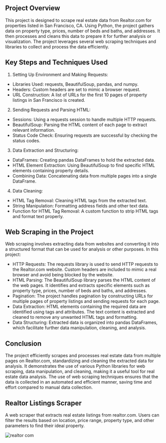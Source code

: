 ## Project Overview
 This project is designed to scrape real estate data from Realtor.com for properties listed in San Francisco, CA. Using Python, the project gathers data on property type, prices, number of beds and baths, and addresses. It then processes and cleans this data to prepare it for further analysis or visualization. The project leverages several web scraping techniques and libraries to collect and process the data efficiently.

## Key Steps and Techniques Used
1. Setting Up Environment and Making Requests:

- Libraries Used: requests, BeautifulSoup, pandas, and numpy.
- Headers: Custom headers are set to mimic a browser request.
- URL Construction: A list of URLs for the first 10 pages of property listings in San Francisco is created.

2. Sending Requests and Parsing HTML:

- Sessions: Using a requests session to handle multiple HTTP requests.
- BeautifulSoup: Parsing the HTML content of each page to extract relevant information.
- Status Code Check: Ensuring requests are successful by checking the status codes.

3. Data Extraction and Structuring:

- DataFrames: Creating pandas DataFrames to hold the extracted data.
- HTML Element Extraction: Using BeautifulSoup to find specific HTML elements containing property details.
- Combining Data: Concatenating data from multiple pages into a single DataFrame.

4. Data Cleaning:

- HTML Tag Removal: Cleaning HTML tags from the extracted text.
- String Manipulation: Formatting address fields and other text data.
- Function for HTML Tag Removal: A custom function to strip HTML tags and format text properly.

## Web Scraping in the Project
Web scraping involves extracting data from websites and converting it into a structured format that can be used for analysis or other purposes. In this project:

- HTTP Requests: The requests library is used to send HTTP requests to the Realtor.com website. Custom headers are included to mimic a real browser and avoid being blocked by the website.
- HTML Parsing: The BeautifulSoup library parses the HTML content of the web pages. It identifies and extracts specific elements such as property type, prices, number of beds and baths, and addresses.
- Pagination: The project handles pagination by constructing URLs for multiple pages of property listings and sending requests for each page.
- Data Extraction: HTML elements containing the required data are identified using tags and attributes. The text content is extracted and cleaned to remove any unwanted HTML tags and formatting.
- Data Structuring: Extracted data is organized into pandas DataFrames, which facilitate further data manipulation, cleaning, and analysis.


## Conclusion
The project efficiently scrapes and processes real estate data from multiple pages on Realtor.com, standardizing and cleaning the extracted data for analysis. It demonstrates the use of various Python libraries for web scraping, data manipulation, and cleaning, making it a useful tool for real estate data analysis. The use of web scraping techniques ensures that the data is collected in an automated and efficient manner, saving time and effort compared to manual data collection.



## Realtor Listings Scraper

A web scraper that extracts real estate listings from realtor.com. Users can filter the results based on location, price range, property type, and other parameters to find their ideal property.

![realtor com](https://github.com/shikhasingh96/realtor_listings_scraper/assets/136284820/e16665e9-18c6-4b97-a7e4-0e88bb6e4eda)
